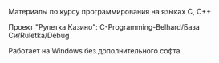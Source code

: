 Материалы по курсу программирования на языках C, C++

Проект "Рулетка Казино": C-Programming-Belhard/База Си/Ruletka/Debug

Работает на Windows без дополнительного софта
